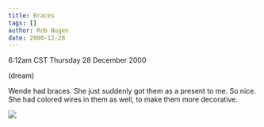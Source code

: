 ```yaml
---
title: Braces
tags: []
author: Rob Nugen
date: 2000-12-28
---
```


<title>Wende got braces</title>
<p class=date>6:12am CST Thursday 28 December 2000</p>
<p class=note>(dream)</p>

<p class=dream>Wende had braces.  She just suddenly got them as a
present to me.  So nice.  She had colored wires in them as well, to
make them more decorative.</p>

<p><img src='/images/rob/wL-ROB.gif'/></p>

